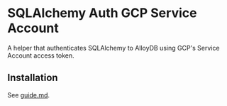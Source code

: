 # SQLAlchemy Auth GCP Service Account

A helper that authenticates SQLAlchemy to AlloyDB using
GCP's Service Account access token.

## Installation

See [guide.md](../../docs/python.md).
